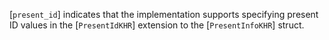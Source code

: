[`present_id`] indicates that the implementation
supports specifying present ID values in the [`PresentIdKHR`]
extension to the [`PresentInfoKHR`] struct.